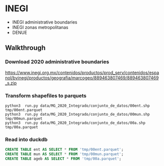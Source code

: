 # INEGI

- INEGI administrative boundaries
- INEGI zonas metropolitanas
- DENUE

## Walkthrough

### Download 2020 administrative boundaries
https://www.inegi.org.mx/contenidos/productos/prod_serv/contenidos/espanol/bvinegi/productos/geografia/marcogeo/889463807469/889463807469_s.zip

### Transform shapefiles to parquets
```
python3  run.py data/MG_2020_Integrado/conjunto_de_datos/00ent.shp tmp/00ent.parquet
python3  run.py data/MG_2020_Integrado/conjunto_de_datos/00mun.shp tmp/00mun.parquet
python3  run.py data/MG_2020_Integrado/conjunto_de_datos/00a.shp tmp/00a.parquet
```

### Read into duckdb
```sql
CREATE TABLE ent AS SELECT * FROM 'tmp/00ent.parquet';
CREATE TABLE mun AS SELECT * FROM 'tmp/00mun.parquet';
CREATE TABLE ageb AS SELECT * FROM 'tmp/00a.parquet';
```